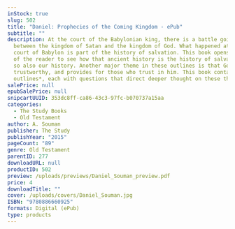 ```yaml
---
inStock: true
slug: 502
title: "Daniel: Prophecies of the Coming Kingdom - ePub"
subtitle: ""
description: At the court of the Babylonian king, there is a battle going on
  between the kingdom of Satan and the kingdom of God. What happened at the
  court of Babylon is part of the history of salvation. This book opens the eyes
  of the reader to see how that ancient history is the history of salvation, and
  so also our history. Another major theme in these outlines is that God is
  trustworthy, and provides for those who trust in him. This book contains *12
  outlines*, each with questions that direct deeper thought on these themes.
salePrice: null
epubSalePrice: null
snipcartUUID: 353dc8ff-ca86-43c3-97fc-b070737a15aa
categories:
  - The Study Books
  - Old Testament
author: A. Souman
publisher: The Study
publishYear: "2015"
pageCount: "89"
genre: Old Testament
parentID: 277
downloadURL: null
productID: 502
preview: /uploads/previews/Daniel_Souman_preview.pdf
price: 4
downloadTitle: ""
cover: /uploads/covers/Daniel_Souman.jpg
ISBN: "9780886660925"
formats: Digital (ePub)
type: products
---
```

